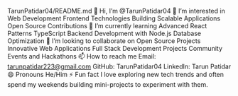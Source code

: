 TarunPatidar04/README.md
👋 Hi, I’m @TarunPatidar04
👀 I’m interested in
Web Development
Frontend Technologies
Building Scalable Applications
Open Source Contributions
🌱 I’m currently learning
Advanced React Patterns
TypeScript
Backend Development with Node.js
Database Optimization
💞️ I’m looking to collaborate on
Open Source Projects
Innovative Web Applications
Full Stack Development Projects
Community Events and Hackathons
📫 How to reach me
Email: tarunpatidar223@gmail.com
GitHub: TarunPatidar04
LinkedIn: Tarun Patidar
😄 Pronouns
He/Him
⚡ Fun fact
I love exploring new tech trends and often spend my weekends building mini-projects to experiment with them.

